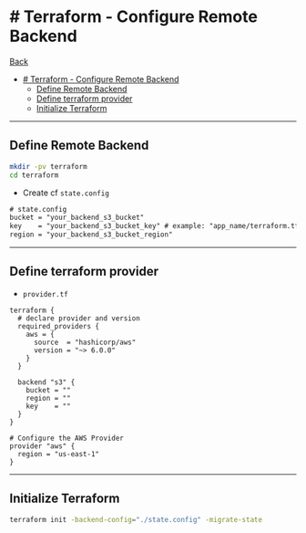 # # Terraform - Configure Remote Backend

[Back](../../README.md)

- [# Terraform - Configure Remote Backend](#-terraform---configure-remote-backend)
  - [Define Remote Backend](#define-remote-backend)
  - [Define terraform provider](#define-terraform-provider)
  - [Initialize Terraform](#initialize-terraform)

---

## Define Remote Backend

```sh
mkdir -pv terraform
cd terraform
```

- Create cf `state.config`

```txt
# state.config
bucket = "your_backend_s3_bucket"
key    = "your_backend_s3_bucket_key" # example: "app_name/terraform.tfstate"
region = "your_backend_s3_bucket_region"
```

---

## Define terraform provider

- `provider.tf`

```hcl
terraform {
  # declare provider and version
  required_providers {
    aws = {
      source  = "hashicorp/aws"
      version = "~> 6.0.0"
    }
  }

  backend "s3" {
    bucket = ""
    region = ""
    key    = ""
  }
}

# Configure the AWS Provider
provider "aws" {
  region = "us-east-1"
}
```

---

## Initialize Terraform

```sh
terraform init -backend-config="./state.config" -migrate-state
```
